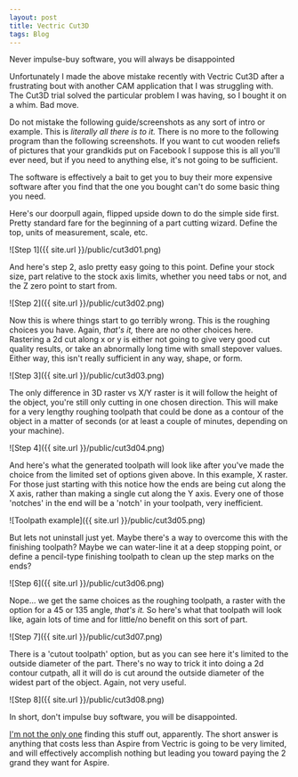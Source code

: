 ```yaml
---
layout: post
title: Vectric Cut3D
tags: Blog
---
```


<p class="message">
Never impulse-buy software, you will always be disappointed
</p>

Unfortunately I made the above mistake recently with Vectric Cut3D after a frustrating bout with another CAM application that I was struggling with. The Cut3D trial solved the particular problem I was having, so I bought it on a whim. Bad move.

Do not mistake the following guide/screenshots as any sort of intro or example. This is *literally all there is to it.* There is no more to the following program than the following screenshots. If you want to cut wooden reliefs of pictures that your grandkids put on Facebook I suppose this is all you'll ever need, but if you need to anything else, it's not going to be sufficient.

The software is effectively a bait to get you to buy their more expensive software after you find that the one you bought can't do some basic thing you need. 

Here's our doorpull again, flipped upside down to do the simple side first. Pretty standard fare for the beginning of a part cutting wizard. Define the top, units of measurement, scale, etc.

![Step 1]({{ site.url }}/public/cut3d01.png)

And here's step 2, aslo pretty easy going to this point. Define your stock size, part relative to the stock axis limits, whether you need tabs or not, and the Z zero point to start from.

![Step 2]({{ site.url }}/public/cut3d02.png)

Now this is where things start to go terribly wrong. This is the roughing choices you have. Again, *that's it,* there are no other choices here. Rastering a 2d cut along x or y is either not going to give very good cut quality results, or take an abnormally long time with small stepover values. Either way, this isn't really sufficient in any way, shape, or form.

![Step 3]({{ site.url }}/public/cut3d03.png)

The only difference in 3D raster vs X/Y raster is it will follow the height of the object, you're still only cutting in one chosen direction. This will make for a very lengthy roughing toolpath that could be done as a contour of the object in a matter of seconds (or at least a couple of minutes, depending on your machine).

![Step 4]({{ site.url }}/public/cut3d04.png)

And here's what the generated toolpath will look like after you've made the choice from the limited set of options given above. In this example, X raster. For those just starting with this notice how the ends are being cut along the X axis, rather than making a single cut along the Y axis. Every one of those 'notches' in the end will be a 'notch' in your toolpath, very inefficient.

![Toolpath example]({{ site.url }}/public/cut3d05.png)

But lets not uninstall just yet. Maybe there's a way to overcome this with the finishing toolpath? Maybe we can water-line it at a deep stopping point, or define a pencil-type finishing toolpath to clean up the step marks on the ends?

![Step 6]({{ site.url }}/public/cut3d06.png)

Nope... we get the same choices as the roughing toolpath, a raster with the option for a 45 or 135 angle, *that's it.* So here's what that toolpath will look like, again lots of time and for little/no benefit on this sort of part.

![Step 7]({{ site.url }}/public/cut3d07.png)

There is a 'cutout toolpath' option, but as you can see here it's limited to the outside diameter of the part. There's no way to trick it into doing a 2d contour cutpath, all it will do is cut around the outside diameter of the widest part of the object. Again, not very useful.

![Step 8]({{ site.url }}/public/cut3d08.png)

In short, don't impulse buy software, you will be disappointed.

[I'm not the only one](http://forum.vectric.com/viewtopic.php?f=12&t=19529) finding this stuff out, apparently. The short answer is anything that costs less than Aspire from Vectric is going to be very limited, and will effectively accomplish nothing but leading you toward paying the 2 grand they want for Aspire.

